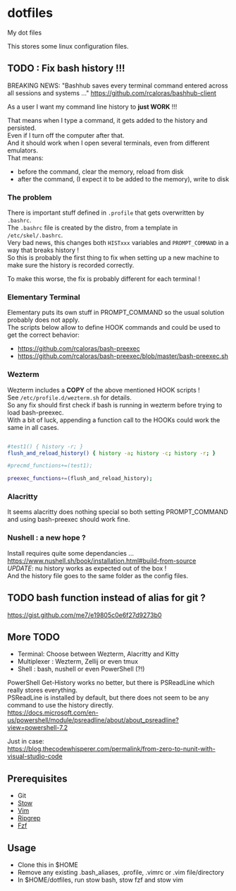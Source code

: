 # dotfiles
My dot files 

This stores some linux configuration files.

## TODO : Fix bash history !!!

BREAKING NEWS: "Bashhub saves every terminal command entered across all sessions and systems ..."
https://github.com/rcaloras/bashhub-client

As a user I want my command line history to __just WORK__ !!!

That means when I type a command, it gets added to the history and persisted.  
Even if I turn off the computer after that.  
And it should work when I open several terminals, even from different emulators.  
That means:  
 - before the command, clear the memory, reload from disk
 - after the command, (I expect it to be added to the memory), write to disk

### The problem
There is important stuff defined in `.profile` that gets overwritten by `.bashrc`.  
The `.bashrc` file  is created by the distro, from a template in `/etc/skel/.bashrc`.  
Very bad news, this changes both `HISTxxx` variables and `PROMPT_COMMAND` in a way that breaks history !  
So this is probably the first thing to fix when setting up a new machine to make sure the history is recorded correctly.

To make this worse, the fix is probably different for each terminal !

### Elementary Terminal
Elementary puts its own stuff in PROMPT_COMMAND so the usual solution probably does not apply.  
The scripts below allow to define HOOK commands and could be used to get the correct behavior:  
 - https://github.com/rcaloras/bash-preexec
 - https://github.com/rcaloras/bash-preexec/blob/master/bash-preexec.sh

### Wezterm
Wezterm includes a __COPY__ of the above mentioned HOOK scripts !  
See `/etc/profile.d/wezterm.sh` for details.  
So any fix should first check if bash is running in wezterm before trying to load bash-preexec.  
With a bit of luck, appending a function call to the HOOKs could work the same in all cases.  
```bash

#test1() { history -r; }
flush_and_reload_history() { history -a; history -c; history -r; }

#precmd_functions+=(test1);

preexec_functions+=(flush_and_reload_history);

```

### Alacritty
It seems alacritty does nothing special so both setting PROMPT_COMMAND and using bash-preexec should work fine.  

### Nushell : a new hope ?
Install requires quite some dependancies ...  
https://www.nushell.sh/book/installation.html#build-from-source  
_UPDATE_: nu history works as expected out of the box !  
And the history file goes to the same folder as the config files.

## TODO bash function instead of alias for git ?
https://gist.github.com/me7/e19805c0e6f27d9273b0


## More TODO
 - Terminal: Choose between Wezterm, Alacritty and Kitty
 - Multiplexer : Wezterm, Zellij or even tmux
 - Shell : bash, nushell or even PowerShell (?!)

PowerShell Get-History works no better, but there is PSReadLine which really stores everything.  
PSReadLine is installed by default, but there does not seem to be any command to use the history directly.  
https://docs.microsoft.com/en-us/powershell/module/psreadline/about/about_psreadline?view=powershell-7.2  

Just in case:  
https://blog.thecodewhisperer.com/permalink/from-zero-to-nunit-with-visual-studio-code  

## Prerequisites
 - Git
 - [Stow](http://brandon.invergo.net/news/2012-05-26-using-gnu-stow-to-manage-your-dotfiles.html)
 - [Vim](https://medium.com/@crashybang/supercharge-vim-with-fzf-and-ripgrep-d4661fc853d2)
 - [Ripgrep](https://github.com/BurntSushi/ripgrep)
 - [Fzf](https://github.com/junegunn/fzf)

## Usage
 - Clone this in $HOME 
 - Remove any existing .bash_aliases, .profile, .vimrc or .vim file/directory
 - In $HOME/dotfiles, run stow bash, stow fzf and stow vim

